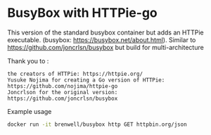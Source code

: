 # BusyBox with HTTPie-go

This version of the standard busybox container but adds an HTTPie executable. (busybox: https://busybox.net/about.html). Similar to https://github.com/joncrlsn/busybox but build for multi-architecture

Thank you to :

    the creators of HTTPie: https://httpie.org/
    Yusuke Nojima for creating a Go version of HTTPie: https://github.com/nojima/httpie-go
    Joncrlson for the original version: https://github.com/joncrlsn/busybox

Example usage

```sh
docker run -it brenwell/busybox http GET httpbin.org/json
```
